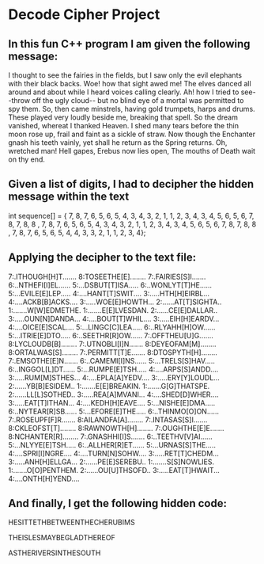 # Decode Cipher Project
## In this fun C++ program I am given the following message:

I thought to see the fairies in the fields, but I saw only the evil elephants with their black backs. 
Woe! how that sight awed me! 
The elves danced all around and about while I heard voices calling clearly. 
Ah! how I tried to see--throw off the ugly cloud-- but no blind eye of a mortal was permitted to spy them.
So, then came minstrels, having gold trumpets, harps and drums. 
These played very loudly beside me, breaking that spell. 
So the dream vanished, whereat I thanked Heaven. 
I shed many tears before the thin moon rose up, frail and faint as a sickle of straw. 
Now though the Enchanter gnash his teeth vainly, yet shall he return as the Spring returns.
Oh, wretched man! 
Hell gapes, Erebus now lies open, The mouths of Death wait on thy end. 

## Given a list of digits, I had to decipher the hidden message within the text
int sequence[] = { 7, 8, 7, 6, 5, 6, 5, 4, 3, 4, 3, 2, 1, 1, 2, 3, 4, 3, 4, 5, 6, 5, 6, 7, 8, 7, 8, 8 , 7, 8, 7, 6, 5, 6, 5, 4, 3, 4, 3, 2, 1, 1, 2, 3, 4, 3, 4, 5, 6, 5, 6, 7, 8, 7, 8, 8 , 7, 8, 7, 6, 5, 6, 5, 4, 4, 3, 3, 2, 1, 1, 2, 3, 4};

## Applying the decipher to the text file:

7:.ITHOUGH[H]T....... 
8:TOSEETHE[E]........ 
7:.FAIRIES[S]I....... 
6:..NTHEFI[I]EL...... 
5:...DSBUT[T]ISA..... 
6:..WONLYT[T]HE...... 
5:...EVILE[E]LEP..... 
4:....HANT[T]SWIT.... 
3:.....HTH[H]EIRBL... 
4:....ACKB[B]ACKS.... 
3:.....WOE[E]HOWTH... 
2:......AT[T]SIGHTA.. 
1:.......W[W]EDMETHE. 
1:.......E[E]LVESDAN. 
2:......CE[E]DALLAR.. 
3:.....OUN[N]DANDA... 
4:....BOUT[T]WHIL.... 
3:.....EIH[H]EARDV... 
4:....OICE[E]SCAL.... 
5:...LINGC[C]LEA..... 
6:..RLYAHH[H]OW...... 
5:...ITRIE[E]DTO..... 
6:..SEETHR[R]OW...... 
7:.OFFTHEU[U]G....... 
8:LYCLOUDB[B]........ 
7:.UTNOBLI[I]N....... 
8:DEYEOFAM[M]........ 
8:ORTALWAS[S]........ 
7:.PERMITT[T]E....... 
8:DTOSPYTH[H]........ 
7:.EMSOTHE[E]N....... 
6:..CAMEMI[I]NS...... 
5:...TRELS[S]HAV..... 
6:..INGGOL[L]DT...... 
5:...RUMPE[E]TSH..... 
4:....ARPS[S]ANDD.... 
3:.....RUM[M]STHES... 
4:....EPLA[A]YEDV.... 
3:.....ERY[Y]LOUDL... 
2:......YB[B]ESIDEM.. 
1:.......E[E]BREAKIN. 
1:.......G[G]THATSPE. 
2:......LL[L]SOTHED.. 
3:.....REA[A]MVANI... 
4:....SHED[D]WHER.... 
3:.....EAT[T]ITHAN... 
4:....KEDH[H]EAVE.... 
5:...NISHE[E]DMA..... 
6:..NYTEAR[R]SB...... 
5:...EFORE[E]THE..... 
6:..THINMO[O]ON...... 
7:.ROSEUPF[F]R....... 
8:AILANDFA[A]........ 
7:.INTASAS[S]I....... 
8:CKLEOFST[T]........ 
8:RAWNOWTH[H]........ 
7:.OUGHTHE[E]E....... 
8:NCHANTER[R]........ 
7:.GNASHHI[I]S....... 
6:..TEETHV[V]AI...... 
5:...NLYYE[E]TSH..... 
6:..ALLHER[R]ET...... 
5:...URNAS[S]THE..... 
4:....SPRI[I]NGRE.... 
4:....TURN[N]SOHW.... 
3:.....RET[T]CHEDM... 
3:.....ANH[H]ELLGA... 
2:......PE[E]SEREBU.. 
1:.......S[S]NOWLIES. 
1:.......O[O]PENTHEM. 
2:......OU[U]THSOFD.. 
3:.....EAT[T]HWAIT... 
4:....ONTH[H]YEND.... 

## And finally, I get the following hidden code:
HESITTETHBETWEENTHECHERUBIMS

THEISLESMAYBEGLADTHEREOF

ASTHERIVERSINTHESOUTH
